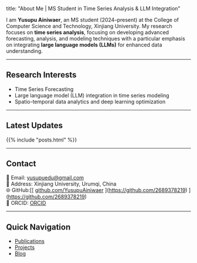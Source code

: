 title: "About Me | MS Student in Time Series Analysis & LLM Integration"  


I am **Yusupu Ainiwaer**, an MS student (2024–present) at the College of Computer Science and Technology, Xinjiang University. My research focuses on **time series analysis**, focusing on developing advanced forecasting, analysis, and modeling techniques with a particular emphasis on integrating **large language models (LLMs)** for enhanced data understanding. 

---

## Research Interests
- Time Series Forecasting
-  Large language model (LLM) integration in time series modeling  
- Spatio-temporal data analytics and deep learning optimization    

---

## Latest Updates
{{% include "posts.html" %}}

---

## Contact
📧 Email: yusupuedu@gmail.com  
📍 Address: Xinjiang University, Urumqi, China   
🌐 GitHub:[[ [github.com/YusupuAiniwaer](https://github.com/YusupuAiniwaer) ](https://github.com/2689378219) ](https://github.com/2689378219)   
📄 ORCID: [ORCID](https://orcid.org/0009-0008-9134-260X)

---

## Quick Navigation
- [Publications](https://yusupu.github.io/publications)
- [Projects](https://yusupu.github.io/portfolio)
- [Blog](https://yusupu.github.io/blog)
